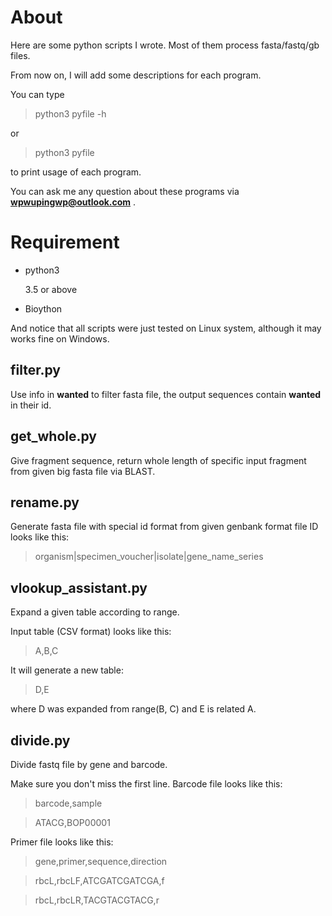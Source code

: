 # About
Here are some python scripts I wrote. Most of them process fasta/fastq/gb
files.

From now on, I will add some descriptions for each program.

You can type 
>python3 pyfile -h

or

>python3 pyfile

to print usage of each program.

You can ask me any question about these programs via
**wpwupingwp@outlook.com** .

# Requirement
* python3

	3.5 or above

* Bioython

And notice that all scripts were just tested on Linux system, although it may works fine on Windows.

## filter.py

Use info in **wanted** to filter fasta file, the output sequences contain **wanted** in their id.

## get_whole.py

Give fragment sequence, return whole length of specific input fragment from given big fasta file via BLAST.

## rename.py

Generate fasta file with special id format from given genbank format file ID looks like this:

>organism|specimen_voucher|isolate|gene_name_series

## vlookup_assistant.py

Expand a given table according to range.

Input table (CSV format) looks like this:

>    A,B,C

It will generate a new table:

>    D,E 

where D was expanded from range(B, C) and E is related A.

## divide.py

Divide fastq file by gene and barcode.

Make sure you don't miss the first line.
Barcode file looks like this:

>    barcode,sample

>    ATACG,BOP00001

Primer file looks like this:

>    gene,primer,sequence,direction

>    rbcL,rbcLF,ATCGATCGATCGA,f

>    rbcL,rbcLR,TACGTACGTACG,r
